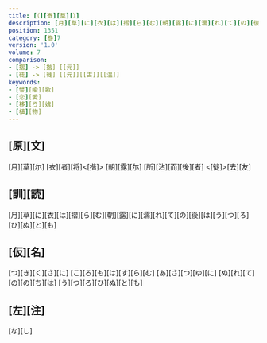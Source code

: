 ```yaml
---
title: [（][寄][草][）]
description: [月][草][に][衣][は][摺][ら][む][朝][露][に][濡][れ][て][の][後][は][う][つ][ろ][ひ][ぬ][と][も]
position: 1351
category: [巻]7
version: '1.0'
volume: 7
comparison:
- [摺] -> [揩] [[元]]
- [徒] -> [徙] [[元]][[古]][[温]]
keywords:
- [譬][喩][歌]
- [恋][愛]
- [移][ろ][媿]
- [植][物]
---
```


## [原][文]

[月][草][尓] [衣][者][将]<[揩]> [朝][露][尓] [所][沾][而][後][者] <[徙]>[去][友]

## [訓][読]

[月][草][に][衣][は][摺][ら][む][朝][露][に][濡][れ][て][の][後][は][う][つ][ろ][ひ][ぬ][と][も]

## [仮][名]

[つ][き][く][さ][に] [こ][ろ][も][は][す][ら][む] [あ][さ][つ][ゆ][に] [ぬ][れ][て][の][の][ち][は] [う][つ][ろ][ひ][ぬ][と][も]

## [左][注]

[な][し]
